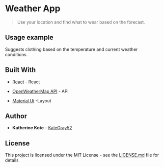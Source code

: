 # Weather App
> Use your location and find what to wear based on the forecast.




## Usage example

Suggests clothing based on the temperature and current weather conditions.



## Built With
* [React](https://reactjs.org/) - React
* [OpenWeatherMap API](https://openweathermap.org/api) - API

* [Material Ui](https://material-ui.com/) -Layout



## Author

* **Katherine Kote**  - [KateGray52](https://github.com/KateGray52)

## License

This project is licensed under the MIT License - see the [LICENSE.md](LICENSE.md) file for details
